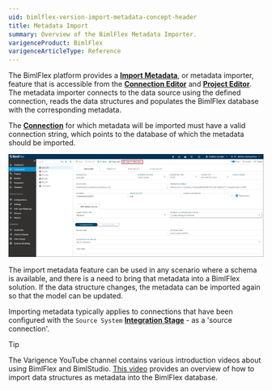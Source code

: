 ```yaml
---
uid: bimlflex-version-import-metadata-concept-header
title: Metadata Import
summary: Overview of the BimlFlex Metadata Importer.
varigenceProduct: BimlFlex
varigenceArticleType: Reference
---
```

The BimlFlex platform provides a [**Import Metadata**](xref:bimlflex-concepts-importing-metadata), or metadata importer, feature that is accessible from the [**Connection Editor**](xref:bimlflex-connection-editor) and [**Project Editor**](xref:bimlflex-project-editor). The metadata importer connects to the data source using the defined connection, reads the data structures and populates the BimlFlex database with the corresponding metadata.

The [**Connection**](xref:bimlflex-connection-editor) for which metadata will be imported must have a valid connection string, which points to the database of which the metadata should be imported.

![Import Metadata](images/bimlflex-connection-editor-metadata-import.png "Import Metadata")

The import metadata feature can be used in any scenario where a schema is available, and there is a need to bring that metadata into a BimlFlex solution. If the data structure changes, the metadata can be imported again so that the model can be updated.

Importing metadata typically applies to connections that have been configured with the `Source System` [**Integration Stage**](xref:bimlflex-connection-editor#integration-stages) - as a 'source connection'.

> [!TIP]
> The Varigence YouTube channel contains various introduction videos about using BimlFlex and BimlStudio. [This video](https://www.youtube.com/watch?v=ClMJcZPdSks?rel=0&autoplay=0) provides an overview of how to import data structures as metadata into the BimlFlex database.

